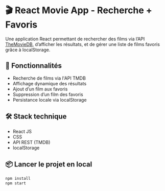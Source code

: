 # 🎬 React Movie App - Recherche + Favoris

Une application React permettant de rechercher des films via l’API [TheMovieDB](https://www.themoviedb.org/), d’afficher les résultats, et de gérer une liste de films favoris grâce à localStorage.

## 🚀 Fonctionnalités

- Recherche de films via l'API TMDB
- Affichage dynamique des résultats
- Ajout d’un film aux favoris
- Suppression d’un film des favoris
- Persistance locale via localStorage

## 🛠️ Stack technique

- React JS
- CSS
- API REST (TMDB)
- localStorage

## 📦 Lancer le projet en local

```bash
npm install
npm start
